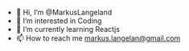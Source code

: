 - 👋 Hi, I’m @MarkusLangeland
- 👀 I’m interested in Coding
- 🌱 I’m currently learning Reactjs
- 📫 How to reach me markus.langelan@gmail.com

<!---
MarkusLangeland/MarkusLangeland is a ✨ special ✨ repository because its `README.md` (this file) appears on your GitHub profile.
You can click the Preview link to take a look at your changes.
--->
